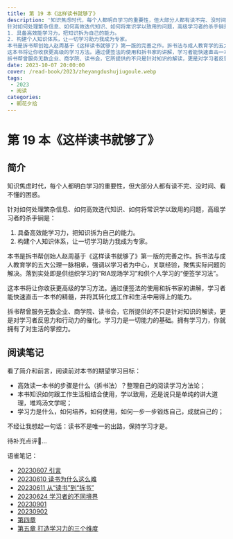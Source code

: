 ```yaml
---
title: 第 19 本《这样读书就够了》
description: '知识焦虑时代，每个人都明白学习的重要性，但大部分人都有读不完、没时间、看不懂的困惑。
针对如何处理繁杂信息、如何高效迭代知识、如何将常识学以致用的问题，高级学习者的杀手锏是：
1. 具备高效能学习力，把知识拆为自己的能力。
2. 构建个人知识体系，让一切学习助力我成为专家。
本书是拆书帮创始人赵周基于《这样读书就够了》第一版的完善之作。拆书法与成人教育学的五大公理一脉相承，强调以学习者为中心，关联经验，聚焦实际问题的解决。落到实处即是供组织学习的“RIA现场学习”和供个人学习的“便签学习法”。
这本书将让你收获更高级的学习方法。通过便签法的使用和拆书家的讲解，学习者能快速直击一本书的精髓，并将其转化成工作和生活中用得上的能力。
拆书帮曾服务无数企业、商学院、读书会，它所提供的不只是针对知识的解读，更是对学习者反思力和行动力的催化。学习力是一切能力的基础。拥有学习力，你就拥有了对生活的掌控力。'
date: 2023-10-07 20:00:00
cover: /read-book/2023/zheyangdushujiugoule.webp
tags:
 - 2023
 - 阅读
categories:
 - 朝花夕拾
---
```

# 第 19 本《这样读书就够了》

## 简介
知识焦虑时代，每个人都明白学习的重要性，但大部分人都有读不完、没时间、看不懂的困惑。

针对如何处理繁杂信息、如何高效迭代知识、如何将常识学以致用的问题，高级学习者的杀手锏是：

1. 具备高效能学习力，把知识拆为自己的能力。
2. 构建个人知识体系，让一切学习助力我成为专家。

本书是拆书帮创始人赵周基于《这样读书就够了》第一版的完善之作。拆书法与成人教育学的五大公理一脉相承，强调以学习者为中心，关联经验，聚焦实际问题的解决。落到实处即是供组织学习的“RIA现场学习”和供个人学习的“便签学习法”。

这本书将让你收获更高级的学习方法。通过便签法的使用和拆书家的讲解，学习者能快速直击一本书的精髓，并将其转化成工作和生活中用得上的能力。

拆书帮曾服务无数企业、商学院、读书会，它所提供的不只是针对知识的解读，更是对学习者反思力和行动力的催化。学习力是一切能力的基础。拥有学习力，你就拥有了对生活的掌控力。

## 阅读笔记
看了简介和前言，阅读前对本书的期望学习目标：
- 高效读一本书的步骤是什么（拆书法）？整理自己的阅读学习方法论；
- 本书知识如何跟工作生活相结合使用，学以致用，还是说只是单纯的讲大道理，堆鸡汤文学呢；
- 学习力是什么，如何培养，如何使用，如何一步一步锻炼自己，成就自己的；

不经让我想起一句话：读书不是唯一的出路，保持学习才是。

待补充点评🚀...

语雀笔记：
- [20230607 引言](https://www.yuque.com/super456/qoriag/vzvgo278tff3r228)
- [20230610 读书为什么这么难](https://www.yuque.com/super456/qoriag/lak4x3noby455oas)
- [20230611 从“读书”到“拆书”](https://www.yuque.com/super456/qoriag/giw66om4hgqpyase)
- [20230624 学习者的不同境界](https://www.yuque.com/super456/qoriag/zsxs9g7x99r32gk1)
- [20230901](https://www.yuque.com/super456/qoriag/hzo1v3b835xhepvt)
- [20230902](https://www.yuque.com/super456/qoriag/wly3og92otmk2dm2)
- [第四章](https://www.yuque.com/super456/qoriag/azvde3sltdf1kvnb)
- [第五章 打造学习力的三个维度](https://www.yuque.com/super456/qoriag/fl7n4powzigwpc4k)
